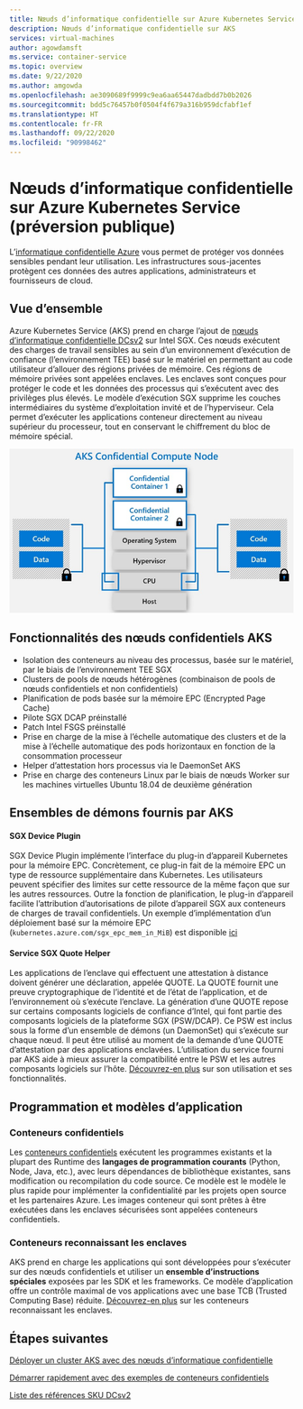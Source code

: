 ```yaml
---
title: Nœuds d’informatique confidentielle sur Azure Kubernetes Service (AKS) - Préversion publique
description: Nœuds d’informatique confidentielle sur AKS
services: virtual-machines
author: agowdamsft
ms.service: container-service
ms.topic: overview
ms.date: 9/22/2020
ms.author: amgowda
ms.openlocfilehash: ae3090689f9999c9ea6aa65447dadbdd7b0b2026
ms.sourcegitcommit: bdd5c76457b0f0504f4f679a316b959dcfabf1ef
ms.translationtype: HT
ms.contentlocale: fr-FR
ms.lasthandoff: 09/22/2020
ms.locfileid: "90998462"
---
```

# <a name="confidential-computing-nodes-on-azure-kubernetes-service-public-preview"></a>Nœuds d’informatique confidentielle sur Azure Kubernetes Service (préversion publique)

L’[informatique confidentielle Azure](overview.md) vous permet de protéger vos données sensibles pendant leur utilisation. Les infrastructures sous-jacentes protègent ces données des autres applications, administrateurs et fournisseurs de cloud. 

## <a name="overview"></a>Vue d’ensemble

Azure Kubernetes Service (AKS) prend en charge l’ajout de [nœuds d’informatique confidentielle DCsv2](confidential-computing-enclaves.md) sur Intel SGX. Ces nœuds exécutent des charges de travail sensibles au sein d’un environnement d’exécution de confiance (l’environnement TEE) basé sur le matériel en permettant au code utilisateur d’allouer des régions privées de mémoire. Ces régions de mémoire privées sont appelées enclaves. Les enclaves sont conçues pour protéger le code et les données des processus qui s’exécutent avec des privilèges plus élevés. Le modèle d’exécution SGX supprime les couches intermédiaires du système d’exploitation invité et de l’hyperviseur. Cela permet d’exécuter les applications conteneur directement au niveau supérieur du processeur, tout en conservant le chiffrement du bloc de mémoire spécial. 


![vue d’ensemble d’un nœud SGX](./media/confidential-nodes-aks-overview/sgxaksnode.jpg)

## <a name="aks-confidential-nodes-features"></a>Fonctionnalités des nœuds confidentiels AKS

- Isolation des conteneurs au niveau des processus, basée sur le matériel, par le biais de l’environnement TEE SGX 
- Clusters de pools de nœuds hétérogènes (combinaison de pools de nœuds confidentiels et non confidentiels)
- Planification de pods basée sur la mémoire EPC (Encrypted Page Cache)
- Pilote SGX DCAP préinstallé
- Patch Intel FSGS préinstallé
- Prise en charge de la mise à l’échelle automatique des clusters et de la mise à l’échelle automatique des pods horizontaux en fonction de la consommation processeur
- Helper d’attestation hors processus via le DaemonSet AKS
- Prise en charge des conteneurs Linux par le biais de nœuds Worker sur les machines virtuelles Ubuntu 18.04 de deuxième génération

## <a name="aks-provided-daemon-sets"></a>Ensembles de démons fournis par AKS

#### <a name="sgx-device-plugin"></a>SGX Device Plugin <a id="sgx-plugin"></a>

SGX Device Plugin implémente l’interface du plug-in d’appareil Kubernetes pour la mémoire EPC. Concrètement, ce plug-in fait de la mémoire EPC un type de ressource supplémentaire dans Kubernetes. Les utilisateurs peuvent spécifier des limites sur cette ressource de la même façon que sur les autres ressources. Outre la fonction de planification, le plug-in d’appareil facilite l’attribution d’autorisations de pilote d’appareil SGX aux conteneurs de charges de travail confidentiels. Un exemple d’implémentation d’un déploiement basé sur la mémoire EPC (`kubernetes.azure.com/sgx_epc_mem_in_MiB`) est disponible [ici](https://github.com/azure-samples/confidential-computing/blob/main/containersamples/helloworld/helloworld.yaml)

#### <a name="sgx-quote-helper-service"></a>Service SGX Quote Helper <a id="sgx-quote"></a>

Les applications de l’enclave qui effectuent une attestation à distance doivent générer une déclaration, appelée QUOTE. La QUOTE fournit une preuve cryptographique de l’identité et de l’état de l’application, et de l’environnement où s’exécute l’enclave. La génération d’une QUOTE repose sur certains composants logiciels de confiance d’Intel, qui font partie des composants logiciels de la plateforme SGX (PSW/DCAP). Ce PSW est inclus sous la forme d’un ensemble de démons (un DaemonSet) qui s’exécute sur chaque nœud. Il peut être utilisé au moment de la demande d’une QUOTE d’attestation par des applications enclavées. L’utilisation du service fourni par AKS aide à mieux assurer la compatibilité entre le PSW et les autres composants logiciels sur l’hôte. [Découvrez-en plus](confidential-nodes-out-of-proc-attestation.md) sur son utilisation et ses fonctionnalités.

## <a name="programming--application-models"></a>Programmation et modèles d’application

### <a name="confidential-containers"></a>Conteneurs confidentiels

Les [conteneurs confidentiels](confidential-containers.md) exécutent les programmes existants et la plupart des Runtime des **langages de programmation courants** (Python, Node, Java, etc.), avec leurs dépendances de bibliothèque existantes, sans modification ou recompilation du code source. Ce modèle est le modèle le plus rapide pour implémenter la confidentialité par les projets open source et les partenaires Azure. Les images conteneur qui sont prêtes à être exécutées dans les enclaves sécurisées sont appelées conteneurs confidentiels.

### <a name="enclave-aware-containers"></a>Conteneurs reconnaissant les enclaves

AKS prend en charge les applications qui sont développées pour s’exécuter sur des nœuds confidentiels et utiliser un **ensemble d’instructions spéciales** exposées par les SDK et les frameworks. Ce modèle d’application offre un contrôle maximal de vos applications avec une base TCB (Trusted Computing Base) réduite. [Découvrez-en plus](enclave-aware-containers.md) sur les conteneurs reconnaissant les enclaves.

## <a name="next-steps"></a>Étapes suivantes

[Déployer un cluster AKS avec des nœuds d’informatique confidentielle](./confidential-nodes-aks-get-started.md)

[Démarrer rapidement avec des exemples de conteneurs confidentiels](https://github.com/Azure-Samples/confidential-container-samples)

[Liste des références SKU DCsv2](https://docs.microsoft.com/azure/virtual-machines/dcv2-series)

<!-- LINKS - external -->
[Azure Attestation]: https://docs.microsoft.com/en-us/azure/attestation/


<!-- LINKS - internal -->
[DC Virtual Machine]: /confidential-computing/virtual-machine-solutions